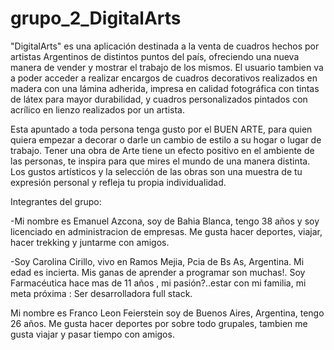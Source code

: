 # grupo_2_DigitalArts

"DigitalArts" es una aplicación destinada a la venta de cuadros hechos por artistas Argentinos de distintos puntos del país, ofreciendo una nueva manera de vender y mostrar el trabajo de los mismos.
 El usuario tambien va a poder acceder a realizar encargos de cuadros decorativos realizados en madera con una lámina adherida, impresa en calidad fotográfica con tintas de látex para mayor durabilidad, y cuadros personalizados pintados con acrílico en lienzo realizados por un artista.

Esta apuntado a toda persona tenga gusto por el BUEN ARTE, para quien quiera empezar a decorar o  darle un cambio de estilo a su hogar o lugar de trabajo. Tener una obra de Arte tiene un efecto positivo en el ambiente de las personas, te inspira para que mires el mundo de una manera distinta. Los gustos artísticos y la selección de las obras son una muestra de tu expresión personal y refleja tu propia individualidad.

Integrantes del grupo:

-Mi nombre es Emanuel Azcona, soy de Bahia Blanca, tengo 38 años y soy licenciado en administracion de empresas. Me gusta hacer deportes, viajar, hacer trekking y juntarme con amigos.

-Soy Carolina Cirillo, vivo en Ramos Mejia, Pcia de Bs As, Argentina. Mi edad es incierta. Mis ganas de aprender a programar son muchas!. Soy Farmacéutica hace mas de 11 años , mi pasión?..estar con mi familia, mi meta próxima : Ser desarrolladora full stack.

Mi nombre es Franco Leon Feierstein soy de Buenos Aires, Argentina, tengo 26 años. Me gusta hacer deportes por sobre todo grupales, tambien me gusta viajar y pasar tiempo con amigos. 

